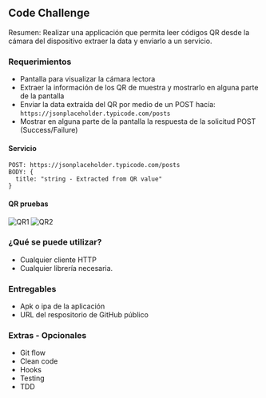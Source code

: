 ## Code Challenge

Resumen: Realizar una applicación que permita leer códigos QR desde la cámara del dispositivo extraer la data y enviarlo a un servicio.

### Requerimientos

- Pantalla para visualizar la cámara lectora 
- Extraer la información de los QR de muestra y mostrarlo en alguna parte de la pantalla
- Enviar la data extraída del QR por medio de un POST hacía: `https://jsonplaceholder.typicode.com/posts`
- Mostrar en alguna parte de la pantalla la respuesta de la solicitud POST (Success/Failure)

#### Servicio

```
POST: https://jsonplaceholder.typicode.com/posts
BODY: {
  title: "string - Extracted from QR value"
}
```

#### QR pruebas

![QR1](https://user-images.githubusercontent.com/16879799/249898195-cdb4a306-7344-4ac6-8234-271b51a23472.jpg)
![QR2](https://user-images.githubusercontent.com/16879799/249898231-a69941f8-48f2-4465-91e9-c6b95d656e8a.jpg)



### ¿Qué se puede utilizar?

- Cualquier cliente HTTP
- Cualquier librería necesaria.


### Entregables

- Apk o ipa de la aplicación
- URL del respositorio de GitHub público

### Extras - Opcionales
- Git flow
- Clean code
- Hooks
- Testing
- TDD